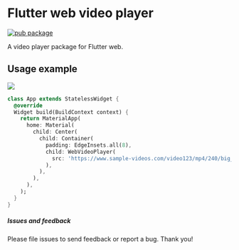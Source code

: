 # Flutter web video player
[![pub package](https://img.shields.io/badge/Pub-v0.0.1-red)](https://pub.dev/packages/flutter_web_video_player)

A video player package for Flutter web.

## Usage example
![](https://img.shields.io/badge/Pub-v0.0.1-red)


``` dart 
class App extends StatelessWidget {
  @override
  Widget build(BuildContext context) {
    return MaterialApp(
      home: Material(
        child: Center(
          child: Container(
            padding: EdgeInsets.all(8),
            child: WebVideoPlayer(
              src: 'https://www.sample-videos.com/video123/mp4/240/big_buck_bunny_240p_1mb.mp4',
            ),
          ),
        ),
      ),
    );
  }
}

```
##### Issues and feedback 
Please file issues to send feedback or report a bug. Thank you!

